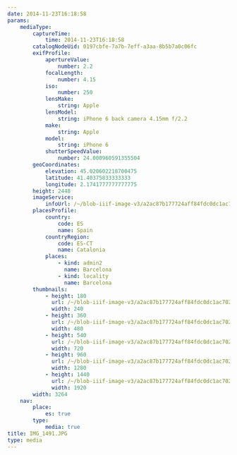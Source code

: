 ```yaml
---
date: 2014-11-23T16:18:58
params:
    mediaType:
        captureTime:
            time: 2014-11-23T16:18:58
        catalogNodeUid: 0197cbfe-7a7b-7eff-a3aa-8b5b7a0c06fc
        exifProfile:
            apertureValue:
                number: 2.2
            focalLength:
                number: 4.15
            iso:
                number: 250
            lensMake:
                string: Apple
            lensModel:
                string: iPhone 6 back camera 4.15mm f/2.2
            make:
                string: Apple
            model:
                string: iPhone 6
            shutterSpeedValue:
                number: 24.000960591355504
        geoCoordinates:
            elevation: 45.020602218700475
            latitude: 41.40375833333333
            longitude: 2.1741777777777775
        height: 2448
        imageService:
            infoUrl: /~/blob-iiif-image-v3/a2ac87b177724aff84fdc0dc1ac702cade071c2fc0c8a99056cffb256c58d077/info.json
        placesProfile:
            country:
                code: ES
                name: Spain
            countryRegion:
                code: ES-CT
                name: Catalonia
            places:
                - kind: admin2
                  name: Barcelona
                - kind: locality
                  name: Barcelona
        thumbnails:
            - height: 180
              url: /~/blob-iiif-image-v3/a2ac87b177724aff84fdc0dc1ac702cade071c2fc0c8a99056cffb256c58d077/full/240%2C180/0/default.jpg
              width: 240
            - height: 360
              url: /~/blob-iiif-image-v3/a2ac87b177724aff84fdc0dc1ac702cade071c2fc0c8a99056cffb256c58d077/full/480%2C360/0/default.jpg
              width: 480
            - height: 540
              url: /~/blob-iiif-image-v3/a2ac87b177724aff84fdc0dc1ac702cade071c2fc0c8a99056cffb256c58d077/full/720%2C540/0/default.jpg
              width: 720
            - height: 960
              url: /~/blob-iiif-image-v3/a2ac87b177724aff84fdc0dc1ac702cade071c2fc0c8a99056cffb256c58d077/full/1280%2C960/0/default.jpg
              width: 1280
            - height: 1440
              url: /~/blob-iiif-image-v3/a2ac87b177724aff84fdc0dc1ac702cade071c2fc0c8a99056cffb256c58d077/full/1920%2C1440/0/default.jpg
              width: 1920
        width: 3264
    nav:
        place:
            es: true
        type:
            media: true
title: IMG_1491.JPG
type: media
---
```

